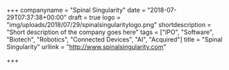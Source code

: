 +++
companyname = "Spinal Singularity"
date = "2018-07-29T07:37:38+00:00"
draft = true
logo = "img/uploads/2018/07/29/spinalsingularitylogo.png"
shortdescription = "Short description of the company goes here"
tags = ["IPO", "Software", "Biotech", "Robotics", "Connected Devices", "AI", "Acquired"]
title = "Spinal Singularity"
urllink = "http://www.spinalsingularity.com"

+++
